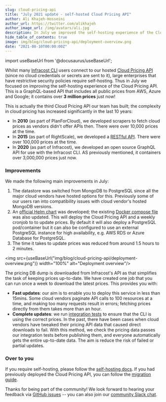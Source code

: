 ```yaml
---
slug: cloud-pricing-api
title: "July 2021 update - self-hosted Cloud Pricing API"
author: Ali Khajeh-Hosseini
author_url: https://twitter.com/alikhajeh
author_image_url: /img/avatars/ali.jpg
description: In July we improved the self-hosting experience of the Cloud Pricing API. This is open source GraphQL-based API that includes all 3M public prices from AWS, Azure and Google!
hide_table_of_contents: true
image: img/blog/cloud-pricing-api/deployment-overview.png
date: "2021-08-10T00:00:00Z"
---
```


import useBaseUrl from '@docusaurus/useBaseUrl';

Whilst many [Infracost CLI](https://github.com/infracost/infracost) users connect to our hosted [Cloud Pricing API](https://github.com/infracost/cloud-pricing-api) (since no cloud credentials or secrets are sent to it), large enterprises that have restrictive security policies require self-hosting. Thus in July we focused on improving the self-hosting experience of the Cloud Pricing API. This is a GraphQL-based API that includes all public prices from AWS, Azure and Google; it contains over **3 million prices** just now!

This is actually the third Cloud Pricing API our team has built; the complexity in cloud pricing has increased significantly in the last 10 years:
- In **2010** (as part of PlanForCloud), we developed scrapers to fetch cloud prices as vendors didn't offer APIs then. There were over 10,000 prices at the time.
- In **2015** (as part of RightScale), we developed a [RESTful API](http://eng.rightscale.com/2015/10/07/rightscale-cloud-pricing-service.html). There were over 100,000 prices at the time.
- In **2020** (as part of Infracost), we developed an open source GraphQL API for use with the Infracost CLI. AS previously mentioned, it containers over 3,000,000 prices just now.

### Improvements

We made the following main improvements in July:
1. The datastore was switched from MongoDB to PostgreSQL since all the major cloud vendors have hosted options for this. Previously some of our users ran into compatibility issues with cloud vendor's hosted MongoDB versions.
2. An [official Helm chart](https://github.com/infracost/helm-charts) was developed; the existing [Docker compose file](https://github.com/infracost/cloud-pricing-api#docker-compose) was also updated. This will deploy the Cloud Pricing API and a weekly cronjob to to update prices. By default it will also deploy a PostgreSQL pod/container but it can also be configured to use an external PostgreSQL instance for high availability, e.g. AWS RDS or Azure Database for PostgreSQL.
3. The time it takes to update prices was reduced from around 1.5 hours to 2 minutes.

<img src={useBaseUrl("img/blog/cloud-pricing-api/deployment-overview.png")} width="100%" alt="Deployment overview"/>

The pricing DB dump is downloaded from Infracost's API as that simplifies the task of keeping prices up-to-date. We have created one job that you can run once a week to download the latest prices. This provides you with:
- **Fast updates**: our aim is to enable you to deploy this service in less than 15mins. Some cloud vendors paginate API calls to 100 resources at a time, and making too many requests result in errors; fetching prices directly from them takes more than an hour.
- **Complete updates**: we run [integration tests](https://github.com/infracost/infracost/actions) to ensure that the CLI is using the correct prices. In the past, there have been cases when cloud vendors have tweaked their pricing API data that caused direct downloads to fail. With this method, we check the pricing data passes our integration tests before publishing them, and everyone automatically gets the entire up-to-date data. The aim is reduce the risk of failed or partial updates.

### Over to you

If you require self-hosting, please follow the [self-hosting docs](/docs/cloud_pricing_api/self_hosted). If you had previously deployed the Cloud Pricing API, you can follow the [migration guide](/docs/cloud_pricing_api/self_hosted#migration-from-old-version).

Thanks for being part of the community! We look forward to hearing your feedback via [GitHub issues](https://github.com/infracost/cloud-pricing-api/issues/) -- you can also join our [community Slack chat](https://www.infracost.io/community-chat).
